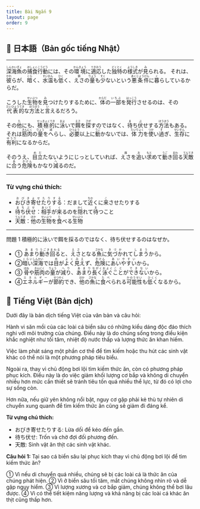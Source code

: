 ```yaml
---
title: Bài Ngắn 9
layout: page
order: 9
---
```


## 📖 日本語（Bản gốc tiếng Nhật）
---

<ruby>深海魚<rt>しんかいぎょ</rt></ruby>の<ruby>捕食行動<rt>ほしょくこうどう</rt></ruby>には、その<ruby>環境<rt>かんきょう</rt></ruby>に<ruby>適応<rt>てきおう</rt></ruby>した<ruby>独特<rt>どくとく</rt></ruby>の<ruby>様式<rt>ようしき</rt></ruby>が<ruby>見<rt>み</rt></ruby>られる。
それは、<ruby>彼<rt>かれ</rt></ruby>らが、<ruby>暗<rt>くら</rt></ruby>く、<ruby>水温<rt>すいおん</rt></ruby>も<ruby>低<rt>ひく</rt></ruby>く、<ruby>えさ<rt>餌</rt></ruby>の<ruby>量<rt>りょう</rt></ruby>も<ruby>少<rt>すく</rt></ruby>ないという<ruby>悪条件<rt>あくじょうけん</rt></ruby>に<ruby>暮<rt>く</rt></ruby>らしているからだ。

こうした<ruby>生物<rt>せいぶつ</rt></ruby>を<ruby>見<rt>み</rt></ruby>つけたりするために、<ruby>体<rt>からだ</rt></ruby>の<ruby>一部<rt>いちぶ</rt></ruby>を<ruby>発行<rt>はっこう</rt></ruby>させるのは、その<ruby>代表的<rt>だいひょうてき</rt></ruby>な<ruby>方法<rt>ほうほう</rt></ruby>と<ruby>言<rt>い</rt></ruby>えるだろう。

その<ruby>他<rt>た</rt></ruby>にも、<ruby>積極的<rt>せっきょくてき</rt></ruby>に<ruby>泳<rt>およ</rt></ruby>いで<ruby>餌<rt>えさ</rt></ruby>を<ruby>探<rt>さが</rt></ruby>すのではなく、<ruby>待<rt>ま</rt></ruby>ち<ruby>伏<rt>ぶ</rt></ruby>せする<ruby>方法<rt>ほうほう</rt></ruby>もある。
それは<ruby>筋肉<rt>きんにく</rt></ruby>の<ruby>量<rt>りょう</rt></ruby>を<ruby>へ<rt>減</rt></ruby>らし、<ruby>必要<rt>ひつよう</rt></ruby>以上に<ruby>動<rt>うご</rt></ruby>かないでは、<ruby>体力<rt>たいりょく</rt></ruby>を<ruby>使<rt>つか</rt></ruby>い<ruby>過<rt>す</rt></ruby>ぎ、<ruby>生存<rt>せいぞん</rt></ruby>に<ruby>有利<rt>ゆうり</rt></ruby>になるからだ。

そのうえ、<ruby>目立<rt>めだ</rt></ruby>たないようにじっとしていれば、<ruby>えさ<rt>餌</rt></ruby>を<ruby>追<rt>お</rt></ruby>い<ruby>求<rt>もと</rt></ruby>めて<ruby>動<rt>うご</rt></ruby>き<ruby>回<rt>まわ</rt></ruby>る<ruby>天敵<rt>てんてき</rt></ruby>に<ruby>合<rt>あ</rt></ruby>う<ruby>危険<rt>きけん</rt></ruby>もかなり<ruby>減<rt>へ</rt></ruby>るのだ。

---

### Từ vựng chú thích:

* <ruby>おびき寄せたりする<rt>おびきよせたりする</rt></ruby>：だまして<ruby>近<rt>ちか</rt></ruby>くに<ruby>来<rt>こ</rt></ruby>させたりする
* <ruby>待ち伏せ<rt>まちぶせ</rt></ruby>：<ruby>相手<rt>あいて</rt></ruby>が<ruby>来<rt>く</rt></ruby>るのを<ruby>隠<rt>かく</rt></ruby>れて<ruby>待<rt>ま</rt></ruby>つこと
* <ruby>天敵<rt>てんてき</rt></ruby>：<ruby>他<rt>ほか</rt></ruby>の<ruby>生物<rt>せいぶつ</rt></ruby>を<ruby>食<rt>た</rt></ruby>べる<ruby>生物<rt>せいぶつ</rt></ruby>

---

問題 1 積極的に泳いで餌を採るのではなく、待ち伏せするのはなぜか。

- ① <ruby>あまり<rt>あまり</rt></ruby><ruby>動き<rt>うごき</rt></ruby><ruby>回る<rt>まわる</rt></ruby>と、<ruby>えさ<rt>えさ</rt></ruby>となる<ruby>魚<rt>さかな</rt></ruby>に<ruby>気づか<rt>きづか</rt></ruby>れて<ruby>しまう<rt>しまう</rt></ruby>から。
- ②<ruby>暗い<rt>くらい</rt></ruby><ruby>深海<rt>しんかい</rt></ruby>では<ruby>目<rt>め</rt></ruby>が<ruby>よく<rt>よく</rt></ruby><ruby>見え<rt>みえ</rt></ruby>ず、<ruby>危険<rt>きけん</rt></ruby>に<ruby>あい<rt>あい</rt></ruby><ruby>やすい<rt>やすい</rt></ruby>から。
- ③ <ruby>骨<rt>ほね</rt></ruby>や<ruby>筋肉<rt>きんにく</rt></ruby>の<ruby>量<rt>りょう</rt></ruby>が<ruby>減り<rt>へり</rt></ruby>、<ruby>あまり<rt>あまり</rt></ruby><ruby>長く<rt>ながく</rt></ruby><ruby>泳ぐ<rt>およぐ</rt></ruby><ruby>こと<rt>こと</rt></ruby>が<ruby>でき<rt>でき</rt></ruby><ruby>ない<rt>ない</rt></ruby>から。
- ④<ruby>エネルギー<rt>エネルギー</rt></ruby>が<ruby>節約<rt>せつやく</rt></ruby>でき、<ruby>他<rt>ほか</rt></ruby>の<ruby>魚<rt>さかな</rt></ruby>に<ruby>食べ<rt>たべ</rt></ruby>られる<ruby>可能性<rt>かのうせい</rt></ruby>も<ruby>低く<rt>ひくく</rt></ruby>なるから。

## 📘 Tiếng Việt (Bản dịch)
Dưới đây là bản dịch tiếng Việt của văn bản và câu hỏi:

Hành vi săn mồi của các loài cá biển sâu có những kiểu dáng độc đáo thích nghi với môi trường của chúng. Điều này là do chúng sống trong điều kiện khắc nghiệt như tối tăm, nhiệt độ nước thấp và lượng thức ăn khan hiếm.

Việc làm phát sáng một phần cơ thể để tìm kiếm hoặc thu hút các sinh vật khác có thể nói là một phương pháp tiêu biểu.

Ngoài ra, thay vì chủ động bơi lội tìm kiếm thức ăn, còn có phương pháp phục kích. Điều này là do việc giảm khối lượng cơ bắp và không di chuyển nhiều hơn mức cần thiết sẽ tránh tiêu tốn quá nhiều thể lực, từ đó có lợi cho sự sống còn.

Hơn nữa, nếu giữ yên không nổi bật, nguy cơ gặp phải kẻ thù tự nhiên di chuyển xung quanh để tìm kiếm thức ăn cũng sẽ giảm đi đáng kể.

**Từ vựng chú thích:**
* おびき寄せたりする: Lừa dối để kéo đến gần.
* 待ち伏せ: Trốn và chờ đợi đối phương đến.
* 天敵: Sinh vật ăn thịt các sinh vật khác.

**Câu hỏi 1:**
Tại sao cá biển sâu lại phục kích thay vì chủ động bơi lội để tìm kiếm thức ăn?

① Vì nếu di chuyển quá nhiều, chúng sẽ bị các loài cá là thức ăn của chúng phát hiện.
② Vì ở biển sâu tối tăm, mắt chúng không nhìn rõ và dễ gặp nguy hiểm.
③ Vì lượng xương và cơ bắp giảm, chúng không thể bơi lâu được.
④ Vì có thể tiết kiệm năng lượng và khả năng bị các loài cá khác ăn thịt cũng thấp hơn.